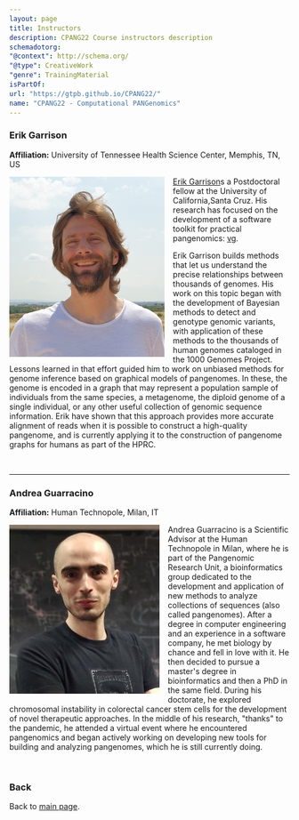 ```yaml
---
layout: page
title: Instructors
description: CPANG22 Course instructors description
schemadotorg:
"@context": http://schema.org/
"@type": CreativeWork
"genre": TrainingMaterial
isPartOf:
url: "https://gtpb.github.io/CPANG22/"
name: "CPANG22 - Computational PANGenomics"
---
```


### Erik Garrison
**Affiliation:** University of Tennessee Health Science Center, Memphis, TN, US

<img src="./images/instructors/Erik_Garrison_2022.png" height="324" width="279" align="left" style="margin-right: 3%; margin-bottom: 0.3em;" alt="Erik Garrison">

[Erik Garrison](http://hypervolu.me/~erik/erik_garrison.html)s a Postdoctoral fellow at the University of California,Santa Cruz. His research has focused on the development of a software toolkit for practical pangenomics: [vg](https://github.com/vgteam/vg).

Erik Garrison builds methods that let us understand the precise relationships between thousands of genomes. His work on this topic began with the development of Bayesian methods to detect and genotype genomic variants, with application of these methods to the thousands of human genomes cataloged in the 1000 Genomes Project. Lessons learned in that effort guided him to work on unbiased methods for genome inference based on graphical models of pangenomes. In these, the genome is encoded in a graph that may represent a population sample of individuals from the same species, a metagenome, the diploid genome of a single individual, or any other useful collection of genomic sequence information. Erik have shown that this approach provides more accurate alignment of reads when it is possible to construct a high-quality pangenome, and is currently applying it to the construction of pangenome graphs for humans as part of the HPRC.

<br/>

---

### Andrea Guarracino
**Affiliation:** Human Technopole, Milan, IT

<img src="./images/instructors/Andrea_Guarracino_2022.jpg" height="304" width="270" align="left" style="margin-right: 3%; margin-bottom: 0.3em;" alt="Andrea Guarracino">

Andrea Guarracino is a Scientific Advisor at the Human Technopole in Milan, where he is part of the Pangenomic Research Unit, a bioinformatics group dedicated to the development and application of new methods to analyze collections of sequences (also called pangenomes). After a degree in computer engineering and an experience in a software company, he met biology by chance and fell in love with it. He then decided to pursue a master's degree in bioinformatics and then a PhD in the same field. During his doctorate, he explored chromosomal instability in colorectal cancer stem cells for the development of novel therapeutic approaches. In the middle of his research, "thanks" to the pandemic, he attended a virtual event where he encountered pangenomics and began actively working on developing new tools for building and analyzing pangenomes, which he is still currently doing.

<br/>


### Back

Back to [main page](../index.md).
